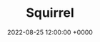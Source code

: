 ---
layout: post
title: "Squirrel"
img: Squirrel/Squirrel_Cover.png
date: 2022-08-25 12:00:00 +0000
description: Description
tag: [Comic]
comic:
    - Squirrel/Squirrel_Panel1.png
    - Squirrel/Squirrel_Panel2.png
    - Squirrel/Squirrel_Panel3.png
    - Squirrel/Squirrel_Panel4.png
    - Squirrel/Squirrel_Panel5.png
    - Squirrel/Squirrel_Panel6.png
---
